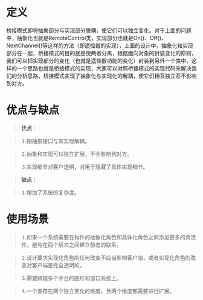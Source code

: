 # 定义

桥接模式即将抽象部分与实现部分脱耦，使它们可以独立变化。对于上面的问题中，抽象化也就是RemoteControl类，实现部分也就是On()、Off()、NextChannel()等这样的方法（即遥控器的实现），上面的设计中，抽象化和实现部分在一起，桥接模式的目的就是使两者分离，根据面向对象的封装变化的原则，我们可以把实现部分的变化（也就是遥控器功能的变化）封装到另外一个类中，这样的一个思路也就是桥接模式的实现，大家可以对照桥接模式的实现代码来解决我们的分析思路。桥接模式实现了抽象化与实现化的解耦，使它们相互独立互不影响到对方。

# 优点与缺点

>**优点**：

>⒈把抽象接口与其实现解耦。

>⒉抽象和实现可以独立扩展，不会影响到对方。

>⒊实现细节对客户透明，对用于隐藏了具体实现细节。

>**缺点**：

>⒈增加了系统的复杂度。

# 使用场景

>⒈如果一个系统需要在构件的抽象化角色和具体化角色之间添加更多的灵活性，避免在两个层次之间建立静态的联系。

>⒉设计要求实现化角色的任何改变不应当影响客户端，或者实现化角色的改变对客户端是完全透明的。
   
>⒊需要跨越多个平台的图形和窗口系统上。
   
>⒋一个类存在两个独立变化的维度，且两个维度都需要进行扩展。